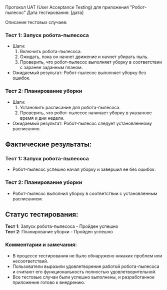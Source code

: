 Протокол UAT (User Acceptance Testing) для приложения "Робот-пылесос"
Дата тестирования: [дата]

Описание тестовых случаев:

### Тест 1: Запуск робота-пылесоса
- Шаги:
    1. Включить робота-пылесоса.
    2. Ожидать, пока он начнет движение и начнет убирать пыль.
    3. Проверить, что робот-пылесос выполняет уборку в соответствии с заранее заданным планом.
- Ожидаемый результат: Робот-пылесос выполняет уборку без ошибок.

### Тест 2: Планирование уборки
- Шаги:
    1. Установить расписание для робота-пылесоса.
    2. Проверить, что робот-пылесос начинает уборку в указанное время и дни недели.
- Ожидаемый результат: Робот-пылесос следует установленному расписанию.

## Фактические результаты:

### Тест 1: Запуск робота-пылесоса
- Робот-пылесос успешно начал уборку и завершил ее без ошибок.

### Тест 2: Планирование уборки
- Робот-пылесос выполнил уборку в соответствии с установленным расписанием.

## Статус тестирования:

**Тест 1**: Запуск робота-пылесоса - Пройден успешно\
**Тест 2**: Планирование уборки - Пройден успешно

### Комментарии и замечания:

- В процессе тестирования не было обнаружено никаких проблем или несоответствий.
- Пользователи выразили удовлетворение работой робота-пылесоса и считают его функциональность полностью удовлетворительной.
- Все тестовые случаи были успешно выполнены, и разработанное приложение готово к внедрению.